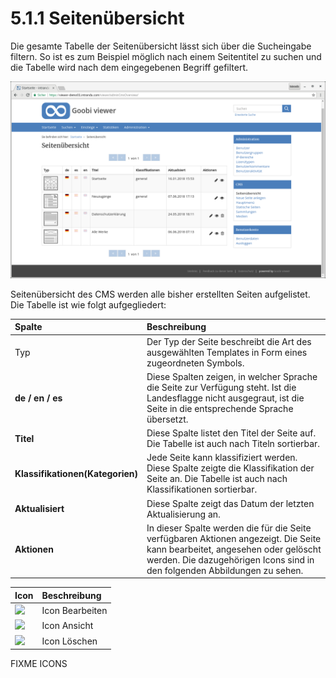 # 5.1.1 Seitenübersicht

Die gesamte Tabelle der Seitenübersicht lässt sich über die Sucheingabe filtern. So ist es zum Beispiel möglich nach einem Seitentitel zu suchen und die Tabelle wird nach dem eingegebenen Begriff gefiltert.

![](../../.gitbook/assets/cms_seitenuebersicht.png)

Seitenübersicht des CMS werden alle bisher erstellten Seiten aufgelistet. Die Tabelle ist wie folgt aufgegliedert:

| **Spalte**  | Beschreibung  |
| :--- | :--- |
| Typ | Der Typ der Seite beschreibt die Art des ausgewählten Templates in Form eines zugeordneten Symbols. |
| **de / en / es**  | Diese Spalten zeigen, in welcher Sprache die Seite zur Verfügung steht. Ist die Landesflagge nicht ausgegraut, ist die Seite in die entsprechende Sprache übersetzt.  |
| **Titel**  | Diese Spalte listet den Titel der Seite auf. Die Tabelle ist auch nach Titeln sortierbar.   |
| **Klassifikationen\(Kategorien\)**  | Jede Seite kann klassifiziert werden. Diese Spalte zeigte die Klassifikation der Seite an. Die Tabelle ist auch nach Klassifikationen sortierbar. |
| **Aktualisiert**  | Diese Spalte zeigt das Datum der letzten Aktualisierung an.  |
| **Aktionen**  | In dieser Spalte werden die für die Seite verfügbaren Aktionen angezeigt. Die Seite kann bearbeitet, angesehen oder gelöscht werden. Die dazugehörigen Icons sind in den folgenden Abbildungen zu sehen.  |



| Icon | Beschreibung |
| :--- | :--- |
| ![](https://documentation.intranda.com/xwiki/bin/download/doc/Goobi%20viewer/07/01/WebHome/bearbeiten.png?width=35) | Icon Bearbeiten |
| ![](https://documentation.intranda.com/xwiki/bin/download/doc/Goobi%20viewer/07/01/WebHome/Ansicht.png?width=35) | Icon Ansicht  |
| ![](https://documentation.intranda.com/xwiki/bin/download/doc/Goobi%20viewer/07/01/WebHome/L%C3%B6schen.png?width=34) | Icon Löschen  |

FIXME ICONS

